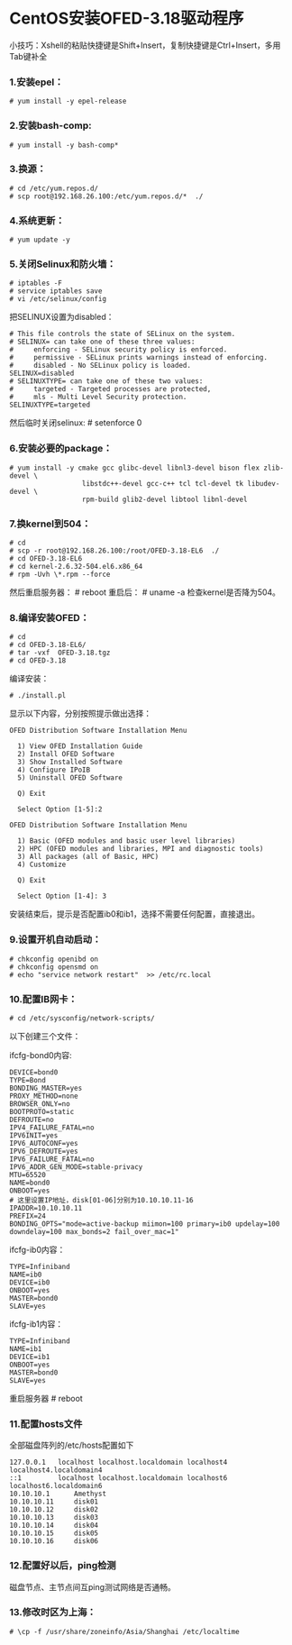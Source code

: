 # CentOS安装OFED-3.18驱动程序

小技巧：Xshell的粘贴快捷键是Shift+Insert，复制快捷键是Ctrl+Insert，多用Tab键补全
### 1.安装epel：

    # yum install -y epel-release

### 2.安装bash-comp:

    # yum install -y bash-comp*

### 3.换源：

    # cd /etc/yum.repos.d/
    # scp root@192.168.26.100:/etc/yum.repos.d/*  ./

### 4.系统更新：

    # yum update -y

### 5.关闭Selinux和防火墙：

    # iptables -F
    # service iptables save
    # vi /etc/selinux/config

把SELINUX设置为disabled：

    # This file controls the state of SELinux on the system.
    # SELINUX= can take one of these three values:
    #     enforcing - SELinux security policy is enforced.
    #     permissive - SELinux prints warnings instead of enforcing.
    #     disabled - No SELinux policy is loaded.
    SELINUX=disabled
    # SELINUXTYPE= can take one of these two values:
    #     targeted - Targeted processes are protected,
    #     mls - Multi Level Security protection.
    SELINUXTYPE=targeted

然后临时关闭selinux:
    # setenforce 0

### 6.安装必要的package：
    # yum install -y cmake gcc glibc-devel libnl3-devel bison flex zlib-devel \
                      libstdc++-devel gcc-c++ tcl tcl-devel tk libudev-devel \
                      rpm-build glib2-devel libtool libnl-devel

### 7.换kernel到504：

    # cd
    # scp -r root@192.168.26.100:/root/OFED-3.18-EL6  ./
    # cd OFED-3.18-EL6
    # cd kernel-2.6.32-504.el6.x86_64
    # rpm -Uvh \*.rpm --force

然后重启服务器：
    # reboot
重启后：
    # uname -a
检查kernel是否降为504。

### 8.编译安装OFED：

    # cd
    # cd OFED-3.18-EL6/
    # tar -vxf  OFED-3.18.tgz
    # cd OFED-3.18

编译安装：

    # ./install.pl

显示以下内容，分别按照提示做出选择：

    OFED Distribution Software Installation Menu

      1) View OFED Installation Guide
      2) Install OFED Software
      3) Show Installed Software
      4) Configure IPoIB
      5) Uninstall OFED Software

      Q) Exit

      Select Option [1-5]:2

    OFED Distribution Software Installation Menu

      1) Basic (OFED modules and basic user level libraries)
      2) HPC (OFED modules and libraries, MPI and diagnostic tools)
      3) All packages (all of Basic, HPC)
      4) Customize

      Q) Exit

      Select Option [1-4]: 3

安装结束后，提示是否配置ib0和ib1，选择不需要任何配置，直接退出。

### 9.设置开机自动启动：

    # chkconfig openibd on
    # chkconfig opensmd on
    # echo "service network restart"  >> /etc/rc.local

### 10.配置IB网卡：

    # cd /etc/sysconfig/network-scripts/

以下创建三个文件：

ifcfg-bond0内容:

    DEVICE=bond0
    TYPE=Bond
    BONDING_MASTER=yes
    PROXY_METHOD=none
    BROWSER_ONLY=no
    BOOTPROTO=static
    DEFROUTE=no
    IPV4_FAILURE_FATAL=no
    IPV6INIT=yes
    IPV6_AUTOCONF=yes
    IPV6_DEFROUTE=yes
    IPV6_FAILURE_FATAL=no
    IPV6_ADDR_GEN_MODE=stable-privacy
    MTU=65520
    NAME=bond0
    ONBOOT=yes
    # 这里设置IP地址，disk[01-06]分别为10.10.10.11-16
    IPADDR=10.10.10.11
    PREFIX=24
    BONDING_OPTS="mode=active-backup miimon=100 primary=ib0 updelay=100 downdelay=100 max_bonds=2 fail_over_mac=1"

ifcfg-ib0内容：

    TYPE=Infiniband
    NAME=ib0
    DEVICE=ib0
    ONBOOT=yes
    MASTER=bond0
    SLAVE=yes

ifcfg-ib1内容：

    TYPE=Infiniband
    NAME=ib1
    DEVICE=ib1
    ONBOOT=yes
    MASTER=bond0
    SLAVE=yes

重启服务器
    # reboot

### 11.配置hosts文件
全部磁盘阵列的/etc/hosts配置如下

    127.0.0.1   localhost localhost.localdomain localhost4 localhost4.localdomain4
    ::1         localhost localhost.localdomain localhost6 localhost6.localdomain6
    10.10.10.1      Amethyst
    10.10.10.11     disk01
    10.10.10.12     disk02
    10.10.10.13     disk03
    10.10.10.14     disk04
    10.10.10.15     disk05
    10.10.10.16     disk06

### 12.配置好以后，ping检测
磁盘节点、主节点间互ping测试网络是否通畅。

### 13.修改时区为上海：
    # \cp -f /usr/share/zoneinfo/Asia/Shanghai /etc/localtime
